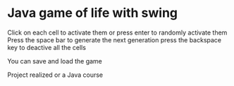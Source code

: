 # Java game of life with swing

Click on each cell to activate them or press enter to randomly activate them 
Press the  space bar to generate the next generation
press the backspace key to deactive all the cells
	
You can save and load the game


Project realized or a Java course
